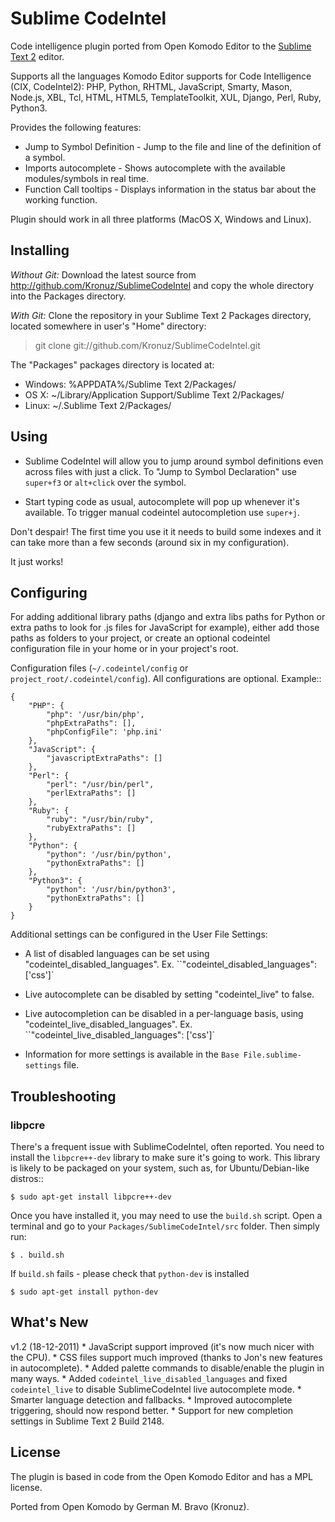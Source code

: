 Sublime CodeIntel
=================

Code intelligence plugin ported from Open Komodo Editor to the [Sublime Text 2](http://sublimetext.com "Sublime Text 2") editor.

Supports all the languages Komodo Editor supports for Code Intelligence (CIX, CodeIntel2):
    PHP, Python, RHTML, JavaScript, Smarty, Mason, Node.js, XBL, Tcl, HTML, HTML5, TemplateToolkit, XUL, Django, Perl, Ruby, Python3.

Provides the following features:

* Jump to Symbol Definition - Jump to the file and line of the definition of a symbol.
* Imports autocomplete - Shows autocomplete with the available modules/symbols in real time.
* Function Call tooltips - Displays information in the status bar about the working function.

Plugin should work in all three platforms (MacOS X, Windows and Linux).


Installing
----------
*Without Git:* Download the latest source from http://github.com/Kronuz/SublimeCodeIntel and copy the whole directory into the Packages directory.

*With Git:* Clone the repository in your Sublime Text 2 Packages directory, located somewhere in user's "Home" directory:

> git clone git://github.com/Kronuz/SublimeCodeIntel.git


The "Packages" packages directory is located at:

* Windows:
    %APPDATA%/Sublime Text 2/Packages/
* OS X:
    ~/Library/Application Support/Sublime Text 2/Packages/
* Linux:
    ~/.Sublime Text 2/Packages/


Using
-----

* Sublime CodeIntel will allow you to jump around symbol definitions even across files with just a click. To "Jump to Symbol Declaration" use `super+f3` or `alt+click` over the symbol.

* Start typing code as usual, autocomplete will pop up whenever it's available. To trigger manual codeintel autocompletion use `super+j`.

Don't despair! The first time you use it it needs to build some indexes and it can take more than a few seconds (around six in my configuration).

It just works!


Configuring
-----------
For adding additional library paths (django and extra libs paths for Python or extra paths to look for .js files for JavaScript for example), either add those paths as folders to your project, or create an optional codeintel configuration file in your home or in your project's root.

Configuration files (`~/.codeintel/config` or `project_root/.codeintel/config`). All configurations are optional. Example::

    {
        "PHP": {
            "php": '/usr/bin/php',
            "phpExtraPaths": [],
            "phpConfigFile": 'php.ini'
        },
        "JavaScript": {
            "javascriptExtraPaths": []
        },
        "Perl": {
            "perl": "/usr/bin/perl",
            "perlExtraPaths": []
        },
        "Ruby": {
            "ruby": "/usr/bin/ruby",
            "rubyExtraPaths": []
        },
        "Python": {
            "python": '/usr/bin/python',
            "pythonExtraPaths": []
        },
        "Python3": {
            "python": '/usr/bin/python3',
            "pythonExtraPaths": []
        }
    }

Additional settings can be configured in the User File Settings:

* A list of disabled languages can be set using "codeintel_disabled_languages". Ex. ``"codeintel_disabled_languages": ['css']`

* Live autocomplete can be disabled by setting "codeintel_live" to false.

* Live autocompletion can be disabled in a per-language basis, using "codeintel_live_disabled_languages". Ex. ``"codeintel_live_disabled_languages": ['css']`

* Information for more settings is available in the `Base File.sublime-settings` file.


Troubleshooting
---------------

### libpcre


There's a frequent issue with SublimeCodeIntel, often reported. You need to
install the ``libpcre++-dev`` library to make sure it's going to work.
This library is likely to be packaged on your system, such as, for Ubuntu/Debian-like
distros::

    $ sudo apt-get install libpcre++-dev

Once you have installed it, you may need to use the ``build.sh`` script. Open
a terminal and go to your ``Packages/SublimeCodeIntel/src`` folder.
Then simply run:

    $ . build.sh

If ``build.sh`` fails - please check that ``python-dev`` is installed

    $ sudo apt-get install python-dev


What's New
----------
v1.2 (18-12-2011)
    * JavaScript support improved (it's now much nicer with the CPU).
    * CSS files support much improved (thanks to Jon's new features in autocomplete).
    * Added palette commands to disable/enable the plugin in many ways.
    * Added `codeintel_live_disabled_languages` and fixed `codeintel_live` to disable SublimeCodeIntel live autocomplete mode.
    * Smarter language detection and fallbacks.
    * Improved autocomplete triggering, should now respond better.
    * Support for new completion settings in Sublime Text 2 Build 2148.


License
-------
The plugin is based in code from the Open Komodo Editor and has a MPL license.

Ported from Open Komodo by German M. Bravo (Kronuz).
